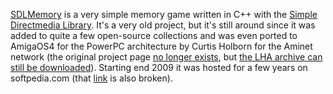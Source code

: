 [SDLMemory](http://www.scs2.net/next/index.php?id=200) is a very simple memory game written in C++ with the [Simple Directmedia Library](http://libsdl.org/). It's a very old project, but it's still around since it was added to quite a few open-source collections and was even ported to AmigaOS4 for the PowerPC architecture by Curtis Holborn for the Aminet network (the original project page [no longer exists](http://us2.aminet.net/game/think/sdlmemory.readme), but [the LHA archive can still be downloaded](http://us2.aminet.net/game/think/sdlmemory.lha)).  Starting end 2009 it was hosted for a few years on softpedia.com (that [link](http://games.softpedia.com/get/Freeware-Games/SDLMemory.shtml) is also broken).